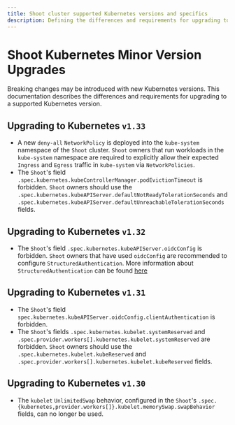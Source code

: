 ```yaml
---
title: Shoot cluster supported Kubernetes versions and specifics
description: Defining the differences and requirements for upgrading to a supported Kubernetes version
---
```


# Shoot Kubernetes Minor Version Upgrades

Breaking changes may be introduced with new Kubernetes versions.
This documentation describes the differences and requirements for upgrading to a supported Kubernetes version.

## Upgrading to Kubernetes `v1.33`

- A new `deny-all` `NetworkPolicy` is deployed into the `kube-system` namespace of the `Shoot` cluster. `Shoot` owners that run workloads in the `kube-system` namespace are required to explicitly allow their expected `Ingress` and `Egress` traffic in `kube-system` via `NetworkPolicies`.
- The `Shoot`'s field `.spec.kubernetes.kubeControllerManager.podEvictionTimeout` is forbidden. `Shoot` owners should use the `.spec.kubernetes.kubeAPIServer.defaultNotReadyTolerationSeconds` and `.spec.kubernetes.kubeAPIServer.defaultUnreachableTolerationSeconds` fields.

## Upgrading to Kubernetes `v1.32`

- The `Shoot`'s field `.spec.kubernetes.kubeAPIServer.oidcConfig` is forbidden. `Shoot` owners that have used `oidcConfig` are recommended to configure `StructuredAuthentication`. More information about `StructuredAuthentication` can be found [here](./shoot_access.md#structured-authentication)

## Upgrading to Kubernetes `v1.31`

- The `Shoot`'s field `spec.kubernetes.kubeAPIServer.oidcConfig.clientAuthentication` is forbidden.
- The `Shoot`'s fields `.spec.kubernetes.kubelet.systemReserved` and `.spec.provider.workers[].kubernetes.kubelet.systemReserved` are forbidden. `Shoot` owners should use the `.spec.kubernetes.kubelet.kubeReserved` and `.spec.provider.workers[].kubernetes.kubelet.kubeReserved` fields.

## Upgrading to Kubernetes `v1.30`

- The `kubelet` `UnlimitedSwap` behavior, configured in the `Shoot`'s `.spec.{kubernetes,provider.workers[]}.kubelet.memorySwap.swapBehavior` fields, can no longer be used.

